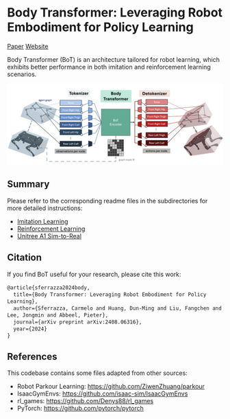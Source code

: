 # Body Transformer: Leveraging Robot Embodiment for Policy Learning

[Paper](https://arxiv.org/abs/2408.06316) [Website](https://sferrazza.cc/bot_site/)

Body Transformer (BoT) is an architecture tailored for robot learning, which exhibits better performance in both imitation and reinforcement learning scenarios.

![image](teaser.jpg)

## Summary
Please refer to the corresponding readme files in the subdirectories for more detailed instructions: 
* [Imitation Learning](imitation_learning/README.md)
* [Reinforcement Learning](reinforcement_learning/README.md)
* [Unitree A1 Sim-to-Real](a1_walk/README.md)


## Citation
If you find BoT useful for your research, please cite this work:
```
@article{sferrazza2024body,
  title={Body Transformer: Leveraging Robot Embodiment for Policy Learning},
  author={Sferrazza, Carmelo and Huang, Dun-Ming and Liu, Fangchen and Lee, Jongmin and Abbeel, Pieter},
  journal={arXiv preprint arXiv:2408.06316},
  year={2024}
}
```

## References
This codebase contains some files adapted from other sources:
* Robot Parkour Learning: https://github.com/ZiwenZhuang/parkour
* IsaacGymEnvs: https://github.com/isaac-sim/IsaacGymEnvs
* rl_games: https://github.com/Denys88/rl_games 
* PyTorch: https://github.com/pytorch/pytorch 

